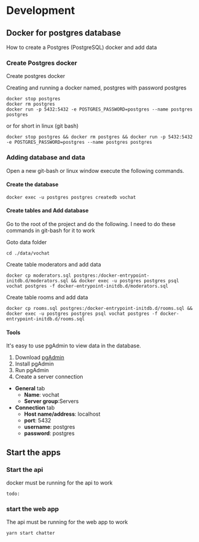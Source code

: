 # Development

## Docker for postgres database
How to create a Postgres (PostgreSQL) docker and add data

### Create Postgres docker
Create postgres docker

Creating and running a docker named, postgres with password postgres
```
docker stop postgres
docker rm postgres
docker run -p 5432:5432 -e POSTGRES_PASSWORD=postgres --name postgres postgres
```

or for short in linux (git bash)
```
docker stop postgres && docker rm postgres && docker run -p 5432:5432 -e POSTGRES_PASSWORD=postgres --name postgres postgres
```
### Adding database and data
Open a new git-bash or linux window execute the following commands.

#### Create the database
```
docker exec -u postgres postgres createdb vochat
```

#### Create tables and Add database

Go to the root of the project and do the following.
I need to do these commands in git-bash for it to work

Goto data folder
```
cd ./data/vochat
```

Create table moderators and add data
```
docker cp moderators.sql postgres:/docker-entrypoint-initdb.d/moderators.sql && docker exec -u postgres postgres psql vochat postgres -f docker-entrypoint-initdb.d/moderators.sql
```

Create table rooms and add data
```
docker cp rooms.sql postgres:/docker-entrypoint-initdb.d/rooms.sql && docker exec -u postgres postgres psql vochat postgres -f docker-entrypoint-initdb.d/rooms.sql
```

#### Tools
It's easy to use pgAdmin to view data in the database.

1. Download [pgAdmin](https://www.pgadmin.org/download/) 
2. Install pgAdmin
3. Run pgAdmin
3. Create a server connection
  - **General** tab
    - **Name**: vochat
    - **Server group**:Servers
  - **Connection** tab
    - **Host name/address**: localhost
    - **port**: 5432
    - **username**: postgres
    - **password**: postgres




## Start the apps

### Start the api
docker must be running for the api to work
```
todo:
```

### start the web app
The api must be running for the web app to work
```
yarn start chatter
```